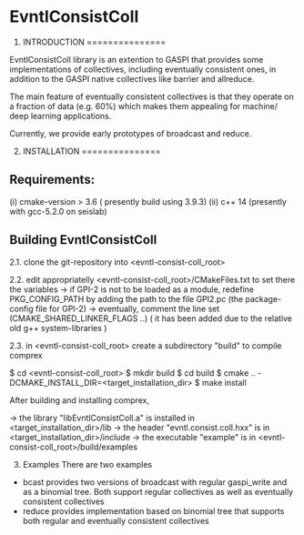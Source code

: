 # EvntlConsistColl


1. INTRODUCTION
===============

EvntlConsistColl library is an extention to GASPI that provides some implementations of 
collectives, including eventually consistent ones, in addition to the GASPI native
collectives like barrier and allreduce. 

The main feature of eventually consistent collectives is that they operate on a 
fraction of data (e.g. 60%) which makes them appealing for machine/ deep learning
applications. 

Currently, we provide early prototypes of broadcast and reduce.

2. INSTALLATION
===============

Requirements:
-------------
 (i)  cmake-version > 3.6 ( presently build using 3.9.3) 
 (ii) c++ 14 (presently with gcc-5.2.0 on seislab)

Building EvntlConsistColl
----------------

2.1. clone the git-repository into <evntl-consist-coll_root>

2.2. edit appropriatelly <evntl-consist-coll_root>/CMakeFiles.txt to set there the variables
 -> if GPI-2 is not to be loaded as a module, redefine PKG_CONFIG_PATH by 
    adding the path to the file GPI2.pc (the package-config file for GPI-2)
 -> eventually, comment the line set (CMAKE_SHARED_LINKER_FLAGS ..)
    ( it has been added due to the relative old g++ system-libraries )

2.3. in <evntl-consist-coll_root> create a subdirectory "build" to compile comprex

  $ cd  <evntl-consist-coll_root>
  $ mkdir build
  $ cd build
  $ cmake .. -DCMAKE_INSTALL_DIR=<target_installation_dir>
  $ make install

After building and installing comprex, 

-> the library "libEvntlConsistColl.a" is installed in <target_installation_dir>/lib
-> the header "evntl.consist.coll.hxx" is in <target_installation_dir>/include
-> the executable "example" is in <evntl-consist-coll_root>/build/examples

3. Examples
There are two examples
- bcast provides two versions of broadcast with regular gaspi_write and as a binomial tree. Both support regular collectives
as well as eventually consistent collectives
- reduce provides implementation based on binomial tree that supports both regular and eventually consistent collectives
